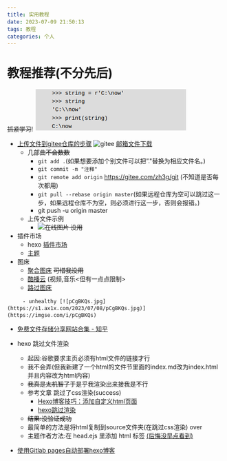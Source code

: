 ```yaml
---
title: 实用教程
date: 2023-07-09 21:50:13
tags: 教程
categories: 个人
---
```

# 教程推荐(不分先后)
<!-- toc -->
~~抓紧学习~~!
![学习](image.png)

- [上传文件到gitee仓库的步骤](https://blog.csdn.net/fayoung3568/article/details/119488325)
  ![gitee](image2.png) 
  [邮箱文件下载](https://gitee.com/zh3g/git/raw/master/%E9%82%AE%E7%AE%B1.xlsx)
  - 几部曲~~不会数数~~
    - `git add .`(如果想要添加个别文件可以把”."替换为相应文件名。)
    - `git commit -m "注释"`
    - `git remote add origin` https://gitee.com/zh3g/git (不知道是否每次都用) 
    - `git pull --rebase origin master`(如果远程仓库为空可以跳过这一步，如果远程仓库不为空，则必须进行这一步，否则会报错。)
    - git push -u origin master
  - 上传文件示例
    - ~~![在线图片](https://gitee.com/zh3g/git/raw/master/001.png) 没用~~
- 插件市场
    -  hexo [插件市场](https://hexo.io/plugins/)
    -  [主题](https://easyhexo.com/2-Theme-use-and-config/2-19-hexo-theme-ayer/#%E4%B8%BB%E9%A2%98%E9%85%8D%E7%BD%AE)
- 图床
    - [聚合图床](https://www.superbed.cn/) ~~可惜我没用~~
    - [酷播云](https://www.cuplayer.com/cloud/) (视频,音乐<但有一点点限制>
    - [路过图床](https://imgchr.com/i/Vne6w4)
<!--more-->
         - unhealthy [![pCgBKQs.jpg](https://s1.ax1x.com/2023/07/08/pCgBKQs.jpg)](https://imgse.com/i/pCgBKQs)

- [免费文件存储分享网站合集 - 知乎](https://zhuanlan.zhihu.com/p/490143994)


<!--- 来小亮,给大伙整个活(live2d进阶)
     - 进阶:[Hexo博客优化：在Next主题中设置进阶版Live2D看板娘](https://blog.csdn.net/qq_39610915/article/details/90679768)
-->
  
- hexo 跳过文件渲染
    - 起因:谷歌要求主页必须有html文件的链接才行
    - 我不会弄(但我新建了一个html的文件节里面的index.md改为index.html并且内容改为html内容)
    - ~~我真是太机智了~~于是乎我渲染出来接我是不行
    - 参考文章 跳过了css渲染(success) 
      - [Hexo博客技巧：添加自定义html页面](https://blog.csdn.net/weixin_58068682/article/details/116611715)
      - [hexo跳过渲染](http://qtdebug.com/hexo-skip-render/#:~:text=Hexo.%20Hexo%20%E5%8D%9A%E5%AE%A2%E4%B8%AD%E6%89%80%E8%A7%81%E6%96%87%E7%AB%A0%E9%83%BD%E6%98%AF%E7%BB%8F%E7%94%B1%E6%B8%B2%E6%9F%93%E7%9A%84%E9%9D%99%E6%80%81%E7%BD%91%E9%A1%B5%EF%BC%8C%E8%80%8C%E9%9D%99%E6%80%81%E7%BD%91%E9%A1%B5%E7%9A%84%E6%A0%B7%E5%BC%8F%E9%83%BD%E7%9B%B4%E6%8E%A5%E7%94%B1%20Hexo%20%E7%9A%84%E4%B8%BB%E9%A2%98%E6%8E%A7%E5%88%B6%EF%BC%8C%E6%89%80%E4%BB%A5%20Hexo%20%E5%8D%9A%E5%AE%A2%E5%A4%A7%E9%83%A8%E5%88%86%E9%83%BD%E5%91%88%E7%8E%B0%E5%87%BA%E4%B8%80%E7%A7%8D%E9%AB%98%E5%BA%A6%E7%9A%84%E7%BB%9F%E4%B8%80%E5%8C%96%E4%B8%8E%E8%A7%84%E8%8C%83%E5%8C%96%E3%80%82.%20%E4%B8%8D%E8%BF%87,%E7%9B%B8%E5%AF%B9%E8%B7%AF%E5%BE%84%20%E3%80%82.%20%E5%A6%82%E6%9E%9C%E8%A6%81%E5%BF%BD%E7%95%A5%20source%20%E4%B8%8B%E7%9A%84%20test%20%E6%96%87%E4%BB%B6%E5%A4%B9%E4%B8%8B%E6%89%80%E6%9C%89%E6%96%87%E4%BB%B6%EF%BC%8C%E5%8F%AF%E4%BB%A5%E8%BF%99%E6%A0%B7%E9%85%8D%E7%BD%AE%EF%BC%9A.%201.)
    - ~~结果:没验证成功~~
    - 最简单的方法是将html复制到source文件夹(在跳过css渲染) over
    - 主题作者方法:在 head.ejs 里添加 html 标签
                   <u>(后悔没早点看到)</u>
    
- [使用Gitlab pages自动部署hexo博客](https://blog.csdn.net/zgcr654321/article/details/86738005)
